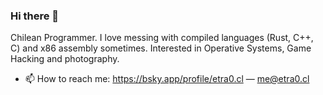 ### Hi there 👋

Chilean Programmer. I love messing with compiled languages (Rust, C++, C) and x86 assembly sometimes.
Interested in Operative Systems, Game Hacking and photography.

- 📫 How to reach me: https://bsky.app/profile/etra0.cl — me@etra0.cl

<!--
**etra0/etra0** is a ✨ _special_ ✨ repository because its `README.md` (this file) appears on your GitHub profile.

Here are some ideas to get you started:

- 🔭 I’m currently working on ...
- 🌱 I’m currently learning ...
- 👯 I’m looking to collaborate on ...
- 🤔 I’m looking for help with ...
- 💬 Ask me about ...
- 📫 How to reach me: ...
- 😄 Pronouns: ...
- ⚡ Fun fact: ...
-->
